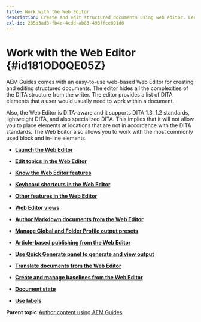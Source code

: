 ```yaml
---
title: Work with the Web Editor
description: Create and edit structured documents using web editor. Learn how to work with the web editor following the DITA standards in AEM Guides.
exl-id: 285d3ad3-fb4e-4cdd-ab83-493ffce891d6
---
```

# Work with the Web Editor {#id181OD0QE05Z}

AEM Guides comes with an easy-to-use web-based Web Editor for creating and editing structured documents. The editor hides all the complexities of the DITA structure from the writer. The editor provides a list of DITA elements that a user would usually need to work within a document.

Also, the Web Editor is DITA-aware and it supports DITA 1.3, 1.2 standards, lightweight DITA, and also specialized DITA. This implies that it will not allow you to place elements at locations that are not in accordance with the DITA standards. The Web Editor also allows you to work with the most commonly used block and in-line elements.

-   **[Launch the Web Editor](web-editor-launch-editor.md)**  

-   **[Edit topics in the Web Editor](web-editor-edit-topics.md)**  

-   **[Know the Web Editor features](web-editor-features.md)**  

-   **[Keyboard shortcuts in the Web Editor](web-editor-keyboard-shortcuts.md)**  

-   **[Other features in the Web Editor](web-editor-other-features.md)**  

-   **[Web Editor views](web-editor-views.md)**  

-   **[Author Markdown documents from the Web Editor](web-editor-markdown-topic.md)**  

-   **[Manage Global and Folder Profile output presets](web-editor-manage-output-presets.md)**  

-   **[Article-based publishing from the Web Editor](web-editor-article-publishing.md)**  

-   **[Use Quick Generate panel to generate and view output](web-editor-quick-generate-panel.md)**  

-   **[Translate documents from the Web Editor](translate-documents-web-editor.md)**  

-   **[Create and manage baselines from the Web Editor](web-editor-baseline.md)**  

-   **[Document state](web-editor-document-states.md)**  

-   **[Use labels](web-editor-use-label.md)**  


**Parent topic:**[Author content using AEM Guides](authoring-content-xml-doc.md)

